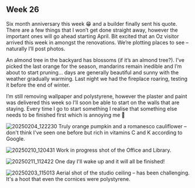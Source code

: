## Week 26
Six month anniversary this week 😁 and a builder finally sent his quote. There are a few things that I won’t get done straight away, however the important ones will go ahead starting April. Bit excited that an Oz visitor arrived this week in amongst the renovations. We’re plotting places to see – naturally I’ll post photos.

An almond tree in the backyard has blossoms (if it’s an almond tree?). I’ve picked the last orange for the season, mandarins remain inedible and I’m about to start pruning… days are generally beautiful and sunny with the weather gradually warming. Last night we had the fireplace roaring, testing it before the end of winter.

I’m still removing wallpaper and polystyrene, however the plaster and paint was delivered this week so I’ll soon be able to start on the walls that are staying. Every time I go to start something I realise that something else needs to be finished first which is annoying me 🤩

![20250204_122230](https://github.com/user-attachments/assets/9b7dc765-49e2-419c-b899-ba82d7d065e0)
Truly orange pumpkin and a romanesco cauliflower – don't think I've seen one before but rich in vitamins C and K according to Google.

![20250210_120431](https://github.com/user-attachments/assets/4d612576-575f-4d1f-a108-7997d793a2d7)
Work in progress shot of the Office and Library.

![20250211_112422](https://github.com/user-attachments/assets/02fca772-58a7-4514-a4fa-357fa65b7a10)
One day I'll wake up and it will all be finished!

![20250203_115013](https://github.com/user-attachments/assets/3ac290c6-59d6-4642-950f-13cf906c70e8)
Aerial shot of the studio ceiling – has been challenging. It's a hoot that even the cornices were polystyrene.
